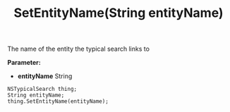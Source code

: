 ﻿---
uid: crmscript_ref_NSTypicalSearch_SetEntityName
title: SetEntityName(String entityName)
intellisense: NSTypicalSearch.SetEntityName
keywords: NSTypicalSearch, GetEntityName
so.topic: reference
---

The name of the entity the typical search links to

**Parameter:** 
 - **entityName** String

```crmscript
NSTypicalSearch thing;
String entityName;
thing.SetEntityName(entityName);
```

